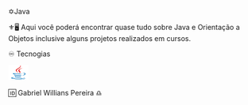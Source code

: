 ✡️Java


⚜️🖥️ Aqui você poderá encontrar quase tudo sobre Java e Orientação a Objetos inclusive alguns projetos realizados em cursos.


♾️ Tecnogias 

  <img align="left" alt="Biel-Java" height="30" width="40" src="https://raw.githubusercontent.com/devicons/devicon/master/icons/java/java-original.svg">
  
  <br>
  <br>
  
🆔 Gabriel Willians Pereira ♎ 

